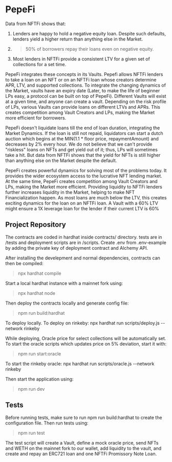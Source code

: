# PepeFi
Data from NFTFi shows that:

1) Lenders are happy to hold a negative equity loan. Despite such defaults, lenders yield a higher return than anything else in the Market.
2) >50% of borrowers repay their loans even on negative equity. 
3) Most lenders in NFTFi provide a consistent LTV for a given set of collections for a set time. 

PepeFi integrates these concepts in its Vaults. Pepefi allows NFTFi lenders to take a loan on an NFT or on an NFTFi loan whose creators determine APR, LTV, and supported collections. To integrate the changing dynamics of the Market, vaults have an expiry date (Later, to make the life of beginner LPs easy, a protocol can be built on top of PepeFi). Different Vaults will exist at a given time, and anyone can create a vault. Depending on the risk profile of LPs, various Vaults can provide loans on different LTVs and APRs. This creates competition among Vault Creators and LPs, making the Market more efficient for borrowers.


PepeFi doesn't liquidate loans till the end of loan duration, integrating the Market Dynamics. If the loan is still not repaid, liquidators can start a dutch auction which begins at the MIN(1.1 * floor price, repaymentAmount) and decreases by 2% every hour. We do not believe that we can't provide "riskless" loans on NFTs and get yield out of it; thus, LPs will sometimes take a hit. But data from NFTFi shows that the yield for NFTs is still higher than anything else on the Market despite the default.

PepeFi creates powerful dynamics for solving most of the problems today. It provides the wider ecosystem access to the lucrative NFT lending market. At the same time, PepeFi creates competition among Vault Creators and LPs, making the Market more efficient. Providing liquidity to NFTFi lenders further increases liquidity in the Market, helping to make NFT Financialization happen. As most loans are much below the LTV, this creates exciting dynamics for the loan on an NFTFi loan. A Vault with a 60% LTV might ensure a 1X leverage loan for the lender if their current LTV is 60%




## Project Repository

The contracts are coded in hardhat inside contracts/ directory. tests are in /tests and deployment scripts are in /scripts. Create .env from .env-example by adding the private key of deployment contract and Alchemy API.

After installing the develepment and normal dependencies, contracts can then be compiled:
>npx hardhat compile

Start a local hardhat instance with a mainnet fork using:
>npx hardhat node


Then deploy the contracts locally and generate config file: 
>npm run build:hardhat

To deploy locally. To deploy on rinkeby:
npx hardhat run scripts/deploy.js --network rinkeby

While deploying, Oracle price for select collections will be automatically set. To start the oracle scripts which updates price on 5% deviation, start it with:
>npm run start:oracle

To start the rinkeby oracle:
npx hardhat run scripts/oracle.js --network rinkeby

Then start the application using:
>npm run dev


## Tests
Before running tests, make sure to run npm run build:hardhat to create the configuration file. Then run tests using:
>npm run test

The test script will create a Vault, define a mock oracle price, send NFTs and WETH on the mainnet fork to our wallet, add liquidity to the vault, and create and repay an ERC721 loan and one NFTFi Promissory Note Loan.